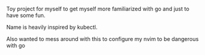 Toy project for myself to get myself more familiarized with go and just to have some fun.

Name is heavily inspired by kubectl. 

Also wanted to mess around with this to configure my nvim to be dangerous with go
